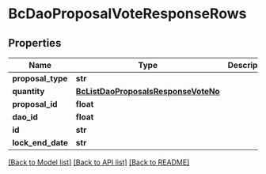 # BcDaoProposalVoteResponseRows

## Properties
Name | Type | Description | Notes
------------ | ------------- | ------------- | -------------
**proposal_type** | **str** |  | [optional] 
**quantity** | [**BcListDaoProposalsResponseVoteNo**](BcListDaoProposalsResponseVoteNo.md) |  | [optional] 
**proposal_id** | **float** |  | [optional] 
**dao_id** | **float** |  | [optional] 
**id** | **str** |  | [optional] 
**lock_end_date** | **str** |  | [optional] 

[[Back to Model list]](../README.md#documentation-for-models) [[Back to API list]](../README.md#documentation-for-api-endpoints) [[Back to README]](../README.md)


